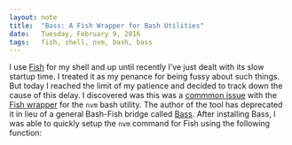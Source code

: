 ```yaml
---
layout: note
title:  "Bass: A Fish Wrapper for Bash Utilities"
date:   Tuesday, February 9, 2016
tags:   fish, shell, nvm, bash, bass
---
```


I use [Fish](/fish-shell/) for my shell and up until recently I’ve just dealt with its slow startup time. I treated it as my penance for being fussy about such things. But today I reached the limit of my patience and decided to track down the cause of this delay. I discovered was this was a [commmon issue](https://github.com/passcod/nvm-fish-wrapper/issues/13#issuecomment-108113067) with the [Fish wrapper](https://github.com/passcod/nvm-fish-wrapper/) for the `nvm` bash utility. The author of the tool has deprecated it in lieu of a general Bash-Fish bridge called [Bass](https://github.com/edc/bass). After installing Bass, I was able to quickly setup the `nvm` command for Fish using the following function:

<div data-gist="https://gist.github.com/matthewspencer/21a8b97f34cdb9b99e3a"></div>
